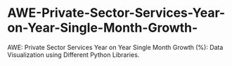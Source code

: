 # AWE-Private-Sector-Services-Year-on-Year-Single-Month-Growth-
AWE: Private Sector Services Year on Year Single Month Growth (%): Data Visualization using Different Python Libraries.

